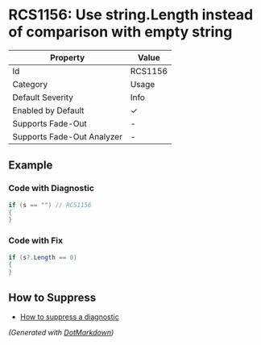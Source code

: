 # RCS1156: Use string\.Length instead of comparison with empty string

| Property                    | Value    |
| --------------------------- | -------- |
| Id                          | RCS1156  |
| Category                    | Usage    |
| Default Severity            | Info     |
| Enabled by Default          | &#x2713; |
| Supports Fade\-Out          | \-       |
| Supports Fade\-Out Analyzer | \-       |

## Example

### Code with Diagnostic

```csharp
if (s == "") // RCS1156
{
}
```

### Code with Fix

```csharp
if (s?.Length == 0)
{
}
```

## How to Suppress

* [How to suppress a diagnostic](../HowToConfigureAnalyzers.md#how-to-suppress-a-diagnostic)

*\(Generated with [DotMarkdown](http://github.com/JosefPihrt/DotMarkdown)\)*